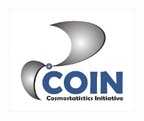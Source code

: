 <img src="https://raw.githubusercontent.com/COINtoolbox/photoz_catalogues/master/images/coin.png" width="200">
